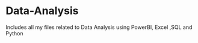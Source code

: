 # Data-Analysis
Includes all my files related to Data Analysis using PowerBI, Excel ,SQL and Python
